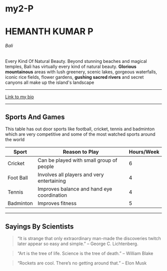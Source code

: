 # my2-P
# HEMANTH KUMAR P
###### Bali

Every Kind Of Natural Beauty. Beyond stunning beaches and magical temples, Bali has virtually every kind of natural beauty. **Glorious mountainous** areas with lush greenery, scenic lakes, gorgeous waterfalls, iconic rice fields, flower gardens, **gushing sacred rivers** and secret canyons all make up the island's landscape

***

[Link to my bio](MyStats.md)

***

## Sports And Games

This table has out door sports like football, cricket, tennis and badminton which are very competitive and some of the most watched sports around the world


| Sport | Reason to Play | Hours/Week |
| --- | --- | --- |
| Cricket | Can be played with small group of people | 6 |
| Foot Ball | Involves all players and very entertaining | 4 |
| Tennis | Improves balance and hand eye coordination | 4 |
| Badminton | Improves fitness | 5 |

***

## Sayings By Scientists

> “It is strange that only extraordinary man-made the discoveries twitch later appear so easy and simple.” – George C. Lichtenberg.

> “Art is the tree of life. Science is the tree of death.” – William Blake

> “Rockets are cool. There’s no getting around that.” – Elon Musk
